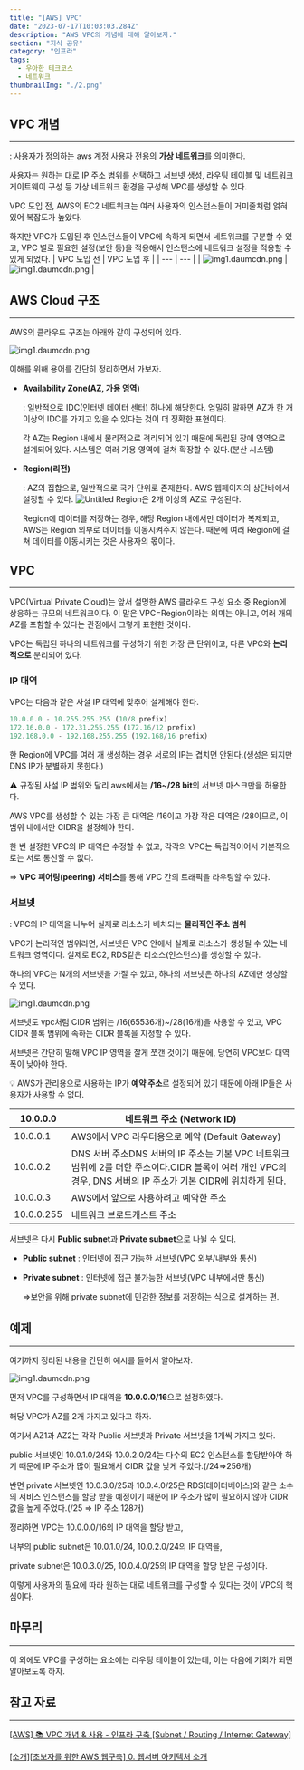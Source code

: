 ```yaml
---
title: "[AWS] VPC"
date: "2023-07-17T10:03:03.284Z"
description: "AWS VPC의 개념에 대해 알아보자."
section: "지식 공유" 
category: "인프라"
tags:
  - 우아한 테크코스
  - 네트워크
thumbnailImg: "./2.png"
---
```


## VPC 개념

---

: 사용자가 정의하는 aws 계정 사용자 전용의 **가상 네트워크**를 의미한다.

사용자는 원하는 대로 IP 주소 범위를 선택하고 서브넷 생성, 라우팅 테이블 및 네트워크 게이트웨이 구성 등 가상 네트워크 환경을 구성해 VPC를 생성할 수 있다.

VPC 도입 전, AWS의 EC2 네트워크는 여러 사용자의 인스턴스들이 거미줄처럼 얽혀있어 복잡도가 높았다.

하지만 VPC가 도입된 후 인스턴스들이 VPC에 속하게 되면서 네트워크를 구분할 수 있고, VPC 별로 필요한 설정(보안 등)을 적용해서 인스턴스에 네트워크 설정을 적용할 수 있게 되었다.
| VPC 도입 전 | VPC 도입 후 |
| --- | --- |
| ![img1.daumcdn.png](1.png) | ![img1.daumcdn.png](2.png) |

## AWS Cloud 구조

---

AWS의 클라우드 구조는 아래와 같이 구성되어 있다.

![img1.daumcdn.png](3.png)

이해를 위해 용어를 간단히 정리하면서 가보자.

- **Availability Zone(AZ, 가용 영역)**

  : 일반적으로 IDC(인터넷 데이터 센터) 하나에 해당한다. 엄밀히 말하면 AZ가 한 개 이상의 IDC를 가지고 있을 수 있다는 것이 더 정확한 표현이다.

  각 AZ는 Region 내에서 물리적으로 격리되어 있기 때문에 독립된 장애 영역으로 설계되어 있다. 시스템은 여러 가용 영역에 걸쳐 확장할 수 있다.(분산 시스템)

- **Region(리전)**

  : AZ의 집합으로, 일반적으로 국가 단위로 존재한다. AWS 웹페이지의 상단바에서 설정할 수 있다.
  ![Untitled](4.png)
  Region은 2개 이상의 AZ로 구성된다.

  Region에 데이터를 저장하는 경우, 해당 Region 내에서만 데이터가 복제되고, AWS는 Region 외부로 데이터를 이동시켜주지 않는다. 때문에 여러 Region에 걸쳐 데이터를 이동시키는 것은 사용자의 몫이다.

## VPC

---

VPC(Virtual Private Cloud)는 앞서 설명한 AWS 클라우드 구성 요소 중 Region에 상응하는 규모의 네트워크이다. 이 말은 VPC=Region이라는 의미는 아니고, 여러 개의 AZ를 포함할 수 있다는 관점에서 그렇게 표현한 것이다.

VPC는 독립된 하나의 네트워크를 구성하기 위한 가장 큰 단위이고, 다른 VPC와 **논리적으로** 분리되어 있다.

### IP 대역

VPC는 다음과 같은 사설 IP 대역에 맞추어 설계해야 한다.

```sql
10.0.0.0 - 10.255.255.255 (10/8 prefix)
172.16.0.0 - 172.31.255.255 (172.16/12 prefix)
192.168.0.0 - 192.168.255.255 (192.168/16 prefix)
```

한 Region에 VPC를 여러 개 생성하는 경우 서로의 IP는 겹치면 안된다.(생성은 되지만 DNS IP가 분별하지 못한다.)

<aside>

⚠️ 규정된 사설 IP 범위와 달리 aws에서는 **/16~/28 bit**의 서브넷 마스크만을 허용한다.

AWS VPC를 생성할 수 있는 가장 큰 대역은 /16이고 가장 작은 대역은 /28이므로, 이 범위 내에서만 CIDR을 설정해야 한다.

</aside>

한 번 설정한 VPC의 IP 대역은 수정할 수 없고, 각각의 VPC는 독립적이어서 기본적으로는 서로 통신할 수 없다.

⇒ **VPC 피어링(peering) 서비스**를 통해 VPC 간의 트래픽을 라우팅할 수 있다.

### 서브넷

: VPC의 IP 대역을 나누어 실제로 리소스가 배치되는 **물리적인 주소 범위**

VPC가 논리적인 범위라면, 서브넷은 VPC 안에서 실제로 리소스가 생성될 수 있는 네트워크 영역이다. 실제로 EC2, RDS같은 리소스(인스턴스)를 생성할 수 있다.

하나의 VPC는 N개의 서브넷을 가질 수 있고, 하나의 서브넷은 하나의 AZ에만 생성할 수 있다.

![img1.daumcdn.png](5.png)

서브넷도 vpc처럼 CIDR 범위는 /16(65536개)~/28(16개)을 사용할 수 있고, VPC CIDR 블록 범위에 속하는 CIDR 블록을 지정할 수 있다.

서브넷은 간단히 말해 VPC IP 영역을 잘게 쪼갠 것이기 때문에, 당연히 VPC보다 대역폭이 낮아야 한다.

<aside>

💡 AWS가 관리용으로 사용하는 IP가 **예약 주소**로 설정되어 있기 때문에 아래 IP들은 사용자가 사용할 수 없다.

| 10.0.0.0   | 네트워크 주소 (Network ID)                                                                                                                                     |
| ---------- | -------------------------------------------------------------------------------------------------------------------------------------------------------------- |
| 10.0.0.1   | AWS에서 VPC 라우터용으로 예약 (Default Gateway)                                                                                                                |
| 10.0.0.2   | DNS 서버 주소DNS 서버의 IP 주소는 기본 VPC 네트워크 범위에 2를 더한 주소이다.CIDR 블록이 여러 개인 VPC의 경우, DNS 서버의 IP 주소가 기본 CIDR에 위치하게 된다. |
| 10.0.0.3   | AWS에서 앞으로 사용하려고 예약한 주소                                                                                                                          |
| 10.0.0.255 | 네트워크 브로드캐스트 주소                                                                                                                                     |

</aside>

서브넷은 다시 **Public subnet**과 **Private subnet**으로 나뉠 수 있다.

- **Public subnet** : 인터넷에 접근 가능한 서브넷(VPC 외부/내부와 통신)
- **Private subnet** : 인터넷에 접근 불가능한 서브넷(VPC 내부에서만 통신)

  ⇒보안을 위해 private subnet에 민감한 정보를 저장하는 식으로 설계하는 편.

## 예제

---

여기까지 정리된 내용을 간단히 예시를 들어서 알아보자.

![img1.daumcdn.png](6.png)

먼저 VPC를 구성하면서 IP 대역을 **10.0.0.0/16**으로 설정하였다.

해당 VPC가 AZ를 2개 가지고 있다고 하자.

여기서 AZ1과 AZ2는 각각 Public 서브넷과 Private 서브넷을 1개씩 가지고 있다.

public 서브넷인 10.0.1.0/24와 10.0.2.0/24는 다수의 EC2 인스턴스를 할당받아야 하기 때문에 IP 주소가 많이 필요해서 CIDR 값을 낮게 주었다.(/24⇒256개)

반면 private 서브넷인 10.0.3.0/25과 10.0.4.0/25은 RDS(데이터베이스)와 같은 소수의 서비스 인스턴스를 할당 받을 예정이기 때문에 IP 주소가 많이 필요하지 않아 CIDR 값을 높게 주었다.(/25 ⇒ IP 주소 128개)

정리하면 VPC는 10.0.0.0/16의 IP 대역을 할당 받고,

내부의 public subnet은 10.0.1.0/24, 10.0.2.0/24의 IP 대역을,

private subnet은 10.0.3.0/25, 10.0.4.0/25의 IP 대역을 할당 받은 구성이다.

이렇게 사용자의 필요에 따라 원하는 대로 네트워크를 구성할 수 있다는 것이 VPC의 핵심이다.

## 마무리

---

이 외에도 VPC를 구성하는 요소에는 라우팅 테이블이 있는데, 이는 다음에 기회가 되면 알아보도록 하자.

## 참고 자료

---

[[AWS] 📚 VPC 개념 & 사용 - 인프라 구축 [Subnet / Routing / Internet Gateway]](https://inpa.tistory.com/entry/AWS-📚-VPC-사용-서브넷-인터넷-게이트웨이-NAT-보안그룹-NACL-Bastion-Host)

[[소개][초보자를 위한 AWS 웹구축] 0. 웹서버 아키텍처 소개](https://tech.cloud.nongshim.co.kr/2018/10/11/초보자를-위한-aws-웹구축-웹서버-아키텍처-소개/)
